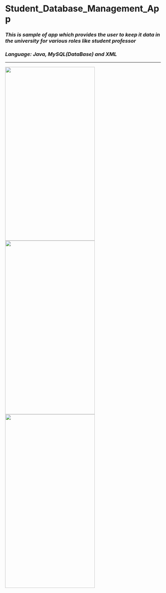 # Student_Database_Management_App
### ***This is sample of app which provides the user to keep it data in the university for various roles like student professor***
### ***Language:  Java, MySQL(DataBase) and XML***
----
<img src="https://user-images.githubusercontent.com/112893713/211130848-036e78bd-eac9-42a7-a7a3-b41ec1f8c0d0.jpg" width="290" height="560"> <img src="https://user-images.githubusercontent.com/112893713/211179891-a36fab8b-8474-43ad-8266-35876c537da8.jpg" width="290" height="560"> <img src="https://user-images.githubusercontent.com/112893713/211180019-9b29500c-37b7-40ee-b2cf-f1aab00445c5.jpg" width="290" height="560"> 

